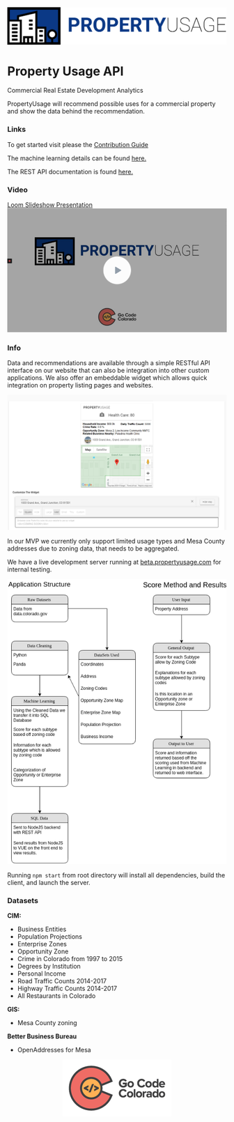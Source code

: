 ## ![Our Logo](./docs/assets/imgs/logo.png)
# Property Usage API

Commercial Real Estate Development Analytics

PropertyUsage will recommend possible uses for a commercial property and show the data behind the recommendation.

### Links

To get started visit please the [Contribution Guide](./docs/CONTRIBUTING.md)

The machine learning details can be found [here.](./python/MachineLearningMethod.md)

The REST API documentation is found [here.](./docs/API%20Documentation.md)

### Video

[Loom Slideshow Presentation](https://www.loom.com/share/db106dbadc7f43e9a91f4af8d2c9ecd9)
[![video](./docs/assets/imgs/videoPreview.png)](https://www.loom.com/share/db106dbadc7f43e9a91f4af8d2c9ecd9)


### Info

Data and recommendations are available through a simple RESTful API interface on our website that can also be integration into other custom applications. We also offer an embeddable widget which allows quick integration on property listing pages and websites.

![widget](./docs/assets/imgs/conceptWidget.png)

In our MVP we currently only support limited usage types and Mesa County addresses due to zoning data, that needs to be aggregated.

We have a live development server running at [beta.propertyusage.com](http://propertyusage.com) for internal testing.

![App Structure](./docs/assets/imgs/appStructure.png)

Running ```npm start``` from root directory will install all dependencies, build the client, and launch the server.

### Datasets

**CIM:**
- Business Entities
- Population Projections
- Enterprise Zones
- Opportunity Zone
- Crime in Colorado from 1997 to 2015
- Degrees by Institution
- Personal Income
- Road Traffic Counts 2014-2017
- Highway Traffic Counts 2014-2017
- All Restaurants in Colorado

**GIS:**
- Mesa County zoning

**Better Business Bureau**
- OpenAddresses for Mesa

<p align="center">
  <img src="./docs/assets/imgs/goCode.png">
</p>
